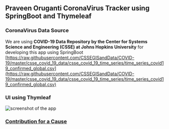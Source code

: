 ## Praveen Oruganti CoronaVirus Tracker using SpringBoot and Thymeleaf

### CoronaVirus Data Source
We are using <b>COVID-19 Data Repository by the Center for Systems Science and Engineering (CSSE) at Johns Hopkins University</b> for developing this app using SpringBoot <br>
[https://raw.githubusercontent.com/CSSEGISandData/COVID-19/master/csse_covid_19_data/csse_covid_19_time_series/time_series_covid19_confirmed_global.csv](https://raw.githubusercontent.com/CSSEGISandData/COVID-19/master/csse_covid_19_data/csse_covid_19_time_series/time_series_covid19_confirmed_global.csv)

### UI using Thymleaf

![screenshot of the app](https://raw.githubusercontent.com/praveenoruganti/praveenoruganti-springboot/master/0_Projects/praveenoruganti-coronavirus-tracker-app/src/main/resources/images/1.PNG)

### [Contribution for a Cause](http://bit.ly/2WryDT8)
